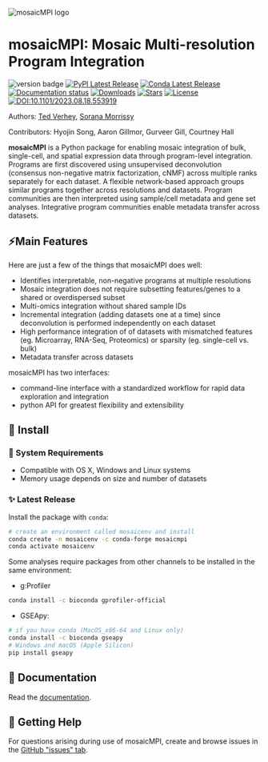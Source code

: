 ![mosaicMPI logo](https://github.com/MorrissyLab/mosaicMPI/blob/main/docs/source/_static/img/logo.png?raw=True)

# mosaicMPI: Mosaic Multi-resolution Program Integration

![version badge](https://img.shields.io/badge/version-2.6.4-blue)
[![PyPI Latest Release](https://img.shields.io/pypi/v/mosaicmpi.svg)](https://pypi.org/project/mosaicmpi/)
[![Conda Latest Release](https://img.shields.io/conda/vn/conda-forge/mosaicmpi)](https://anaconda.org/conda-forge/mosaicmpi/)
[![Documentation status](https://readthedocs.org/projects/mosaicmpi/badge/?version=latest&style=flat)](https://mosaicmpi.readthedocs.io)
[![Downloads](https://static.pepy.tech/badge/mosaicmpi)](https://pepy.tech/project/mosaicmpi)
[![Stars](https://img.shields.io/github/stars/MorrissyLab/mosaicMPI?logo=GitHub&color=yellow)](https://github.com/MorrissyLab/mosaicMPI/stargazers)
[![License](https://img.shields.io/pypi/l/mosaicmpi.svg)](https://github.com/MorrissyLab/mosaicMPI/blob/main/LICENSE)
[![DOI:10.1101/2023.08.18.553919](http://img.shields.io/badge/DOI-10.1101/2023.08.18.553919-B31B1B.svg)](https://doi.org/10.1101/2023.08.18.553919)

Authors: [Ted Verhey](https://github.com/verheytb), [Sorana Morrissy](https://github.com/ancasorana)

Contributors: Hyojin Song, Aaron Gillmor, Gurveer Gill, Courtney Hall

**mosaicMPI** is a Python package for enabling mosaic integration of bulk, single-cell, and spatial expression data through program-level integration. Programs are first discovered using unsupervised deconvolution (consensus non-negative matrix factorization, cNMF) across multiple ranks separately for each dataset. A flexible network-based approach groups similar programs together across resolutions and datasets. Program communities are then interpreted using sample/cell metadata and gene set analyses. Integrative program communities enable metadata transfer across datasets.

## ⚡Main Features

Here are just a few of the things that mosaicMPI does well:

- Identifies interpretable, non-negative programs at multiple resolutions
- Mosaic integration does not require subsetting features/genes to
  a shared or overdispersed subset
- Multi-omics integration without shared sample IDs
- Incremental integration (adding datasets one at a time) since
  deconvolution is performed independently on each dataset
- High performance integration of of datasets with mismatched features
  (eg. Microarray, RNA-Seq, Proteomics) or sparsity (eg. single-cell vs. bulk)
- Metadata transfer across datasets

mosaicMPI has two interfaces:
- command-line interface with a standardized workflow for rapid data exploration and integration
- python API for greatest flexibility and extensibility

## 🔧 Install

### 🧰 System Requirements

- Compatible with OS X, Windows and Linux systems
- Memory usage depends on size and number of datasets

### ✨ Latest Release
Install the package with `conda`:
```bash
# create an environment called mosaicenv and install
conda create -n mosaicenv -c conda-forge mosaicmpi
conda activate mosaicenv
```

Some analyses require packages from other channels to be installed in the same environment:

- g:Profiler

```bash
conda install -c bioconda gprofiler-official
```

- GSEApy:

```bash
# if you have conda (MacOS_x86-64 and Linux only)
conda install -c bioconda gseapy
# Windows and macOS (Apple Silicon)
pip install gseapy
```

## 📖 Documentation

Read the [documentation](https://mosaicmpi.readthedocs.io/).

## 💭 Getting Help

For questions arising during use of mosaicMPI, create and browse issues in the [GitHub "issues" tab](https://github.com/MorrissyLab/mosaicMPI/issues).
